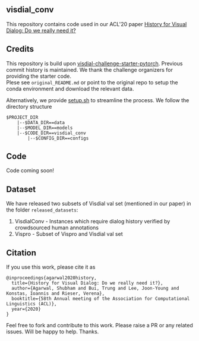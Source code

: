 ## visdial_conv

This repository contains code used in our ACL'20 paper [History for Visual Dialog: Do we really need it?](https://arxiv.org/pdf/2005.07493.pdf)

## Credits

This repository is build upon [visdial-challenge-starter-pytorch](https://github.com/batra-mlp-lab/visdial-challenge-starter-pytorch). Previous commit history is maintained. We thank the challenge organizers for providing the starter code.  
Plese see `original_README.md` or point to the original repo to setup the conda environment and download the relevant data.

Alternatively, we provide [setup.sh](/setup_visdial/setup.sh) to streamline the process. We follow the directory structure

```
$PROJECT_DIR
    |--$DATA_DIR==data 
    |--$MODEL_DIR==models
    |--$CODE_DIR==visdial_conv
        |--$CONFIG_DIR==configs
```


## Code

Code coming soon! 

## Dataset

We have released two subsets of Visdial val set (mentioned in our paper) in the folder `released_datasets`: 
1. VisdialConv - Instances which require dialog history verified by crowdsourced human annotations
2. Vispro - Subset of Vispro and Visdial val set

## Citation

If you use this work, please cite it as
```
@inproceedings{agarwal2020history,
  title={History for Visual Dialog: Do we really need it?},
  author={Agarwal, Shubham and Bui, Trung and Lee, Joon-Young and Konstas, Ioannis and Rieser, Verena},
  booktitle={58th Annual meeting of the Association for Computational Linguistics (ACL)},
  year={2020}
}
```

Feel free to fork and contribute to this work. Please raise a PR or any related issues. Will be happy to help. Thanks.


